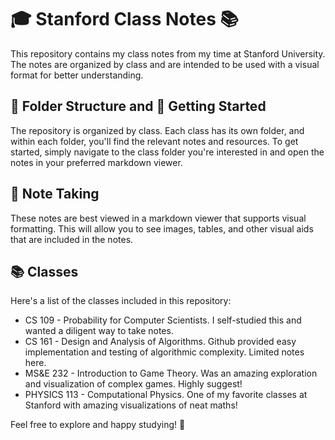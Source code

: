 # 🎓 Stanford Class Notes 📚

This repository contains my class notes from my time at Stanford University. The notes are organized by class and are intended to be used with a visual format for better understanding.

## 📂 Folder Structure and 🚀 Getting Started

The repository is organized by class. Each class has its own folder, and within each folder, you'll find the relevant notes and resources. To get started, simply navigate to the class folder you're interested in and open the notes in your preferred markdown viewer.

## 📝 Note Taking

These notes are best viewed in a markdown viewer that supports visual formatting. This will allow you to see images, tables, and other visual aids that are included in the notes.

## 📚 Classes

Here's a list of the classes included in this repository:

- CS 109 - Probability for Computer Scientists. I self-studied this and wanted a diligent way to take notes.
- CS 161 - Design and Analysis of Algorithms. Github provided easy implementation and testing of algorithmic complexity. Limited notes here.
- MS&E 232 - Introduction to Game Theory. Was an amazing exploration and visualization of complex games. Highly suggest!
- PHYSICS 113 - Computational Physics. One of my favorite classes at Stanford with amazing visualizations of neat maths!

Feel free to explore and happy studying! 🎉
